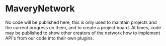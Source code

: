 # MaveryNetwork


No code will be published here, this is only used to maintain projects and the current progress on them, and to create a project board. At times, code may be published to show other creators of the network how to implement API's from our code into their own plugins. 

